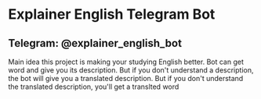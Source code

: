 # Explainer English Telegram Bot

## Telegram: @explainer_english_bot

Main idea this project is making your studying English better.
Bot can get word and give you its description.
But if you don't understand a description, the bot will give you a translated description.
But if you don't understand the translated description, you'll get a translted word

<!-- Telegram bot for people studying English -->
